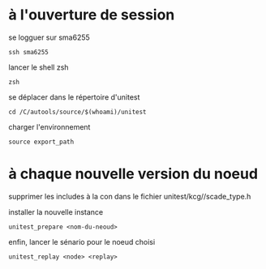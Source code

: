 # à l'ouverture de session

se logguer sur sma6255

	ssh sma6255

lancer le shell zsh

	zsh

se déplacer dans le répertoire d'unitest

	cd /C/autools/source/$(whoami)/unitest

charger l'environnement

	source export_path

# à chaque nouvelle version du noeud

supprimer les includes à la con dans le fichier unitest/kcg/<node>/scade_type.h

installer la nouvelle instance 

	unitest_prepare <nom-du-neoud>

enfin, lancer le sénario pour le noeud choisi

	unitest_replay <node> <replay>


